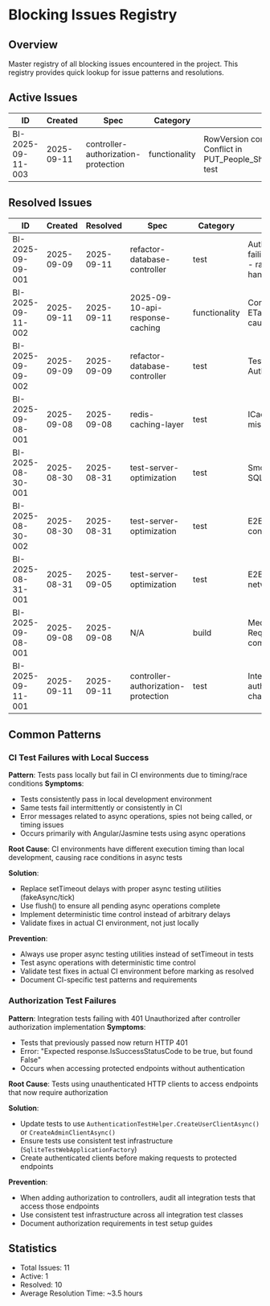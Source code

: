 # Blocking Issues Registry

## Overview
Master registry of all blocking issues encountered in the project. This registry provides quick lookup for issue patterns and resolutions.

## Active Issues
| ID | Created | Spec | Category | Description | Severity |
|---|---|---|---|---|---|
| BI-2025-09-11-003 | 2025-09-11 | controller-authorization-protection | functionality | RowVersion concurrency control 409 Conflict in PUT_People_Should_Update_Person_Roles test | high |

## Resolved Issues
| ID | Created | Resolved | Spec | Category | Description | Resolution Summary |
|---|---|---|---|---|---|---|
| BI-2025-09-09-001 | 2025-09-09 | 2025-09-11 | refactor-database-controller | test | AuthInterceptor unit tests failing in CI but passing locally - race conditions in async test handling | Refactored from setTimeout delays to fakeAsync/tick for proper async testing - tests now pass consistently in CI |
| BI-2025-09-11-002 | 2025-09-11 | 2025-09-11 | 2025-09-10-api-response-caching | functionality | ConditionalRequestMiddleware ETag comparison logic failures causing 6 tests to be skipped | Fixed HTTP header API usage, middleware pipeline registration, and test environment configuration - all 6 tests now pass |
| BI-2025-09-09-002 | 2025-09-09 | 2025-09-09 | refactor-database-controller | test | Test delay anti-pattern in AuthInterceptor tests | Refactored to use fakeAsync/tick instead of setTimeout delays |
| BI-2025-09-08-001 | 2025-09-08 | 2025-09-08 | redis-caching-layer | test | ICacheService DI registration missing in integration tests | Unified ICacheService interfaces between App and Infrastructure layers |
| BI-2025-08-30-001 | 2025-08-30 | 2025-08-31 | test-server-optimization | test | Smoke test auth failure in CI - SQLite database path issues | Fixed TestDatabaseFactory to use current directory in CI, added 0.0.0.0 binding for Docker |
| BI-2025-08-30-002 | 2025-08-30 | 2025-08-31 | test-server-optimization | test | E2E test timeouts and API connection failures | Fixed manual cleanup timeout, hardcoded URLs, and Docker networking issues |
| BI-2025-08-31-001 | 2025-08-31 | 2025-09-05 | test-server-optimization | test | E2E tests failing in CI - Docker networking issues | Resolved by using correct playwright.config.webserver.ts configuration with Playwright's built-in webServer feature |
| BI-2025-09-08-001 | 2025-09-08 | 2025-09-08 | N/A | build | MediatR 13 RequestHandlerDelegate compilation errors in tests | Fixed by adding CancellationToken parameter to test delegate lambdas |
| BI-2025-09-11-001 | 2025-09-11 | 2025-09-11 | controller-authorization-protection | test | Integration tests failing after authorization and middleware changes | Updated compression tests to use authenticated HTTP clients and proper test infrastructure |

## Common Patterns

### CI Test Failures with Local Success
**Pattern**: Tests pass locally but fail in CI environments due to timing/race conditions
**Symptoms**: 
- Tests consistently pass in local development environment
- Same tests fail intermittently or consistently in CI
- Error messages related to async operations, spies not being called, or timing issues
- Occurs primarily with Angular/Jasmine tests using async operations

**Root Cause**: CI environments have different execution timing than local development, causing race conditions in async tests

**Solution**: 
- Replace setTimeout delays with proper async testing utilities (fakeAsync/tick)
- Use flush() to ensure all pending async operations complete
- Implement deterministic time control instead of arbitrary delays
- Validate fixes in actual CI environment, not just locally

**Prevention**:
- Always use proper async testing utilities instead of setTimeout in tests
- Test async operations with deterministic time control
- Validate test fixes in actual CI environment before marking as resolved
- Document CI-specific test patterns and requirements

### Authorization Test Failures
**Pattern**: Integration tests failing with 401 Unauthorized after controller authorization implementation
**Symptoms**: 
- Tests that previously passed now return HTTP 401
- Error: "Expected response.IsSuccessStatusCode to be true, but found False"
- Occurs when accessing protected endpoints without authentication

**Root Cause**: Tests using unauthenticated HTTP clients to access endpoints that now require authorization

**Solution**: 
- Update tests to use `AuthenticationTestHelper.CreateUserClientAsync()` or `CreateAdminClientAsync()`
- Ensure tests use consistent test infrastructure (`SqliteTestWebApplicationFactory`)
- Create authenticated clients before making requests to protected endpoints

**Prevention**:
- When adding authorization to controllers, audit all integration tests that access those endpoints
- Use consistent test infrastructure across all integration test classes
- Document authorization requirements in test setup guides

## Statistics
- Total Issues: 11
- Active: 1
- Resolved: 10
- Average Resolution Time: ~3.5 hours